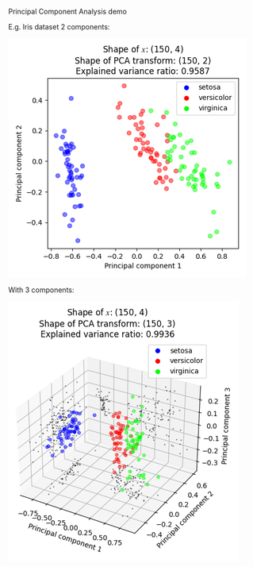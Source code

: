 Principal Component Analysis demo

E.g. Iris dataset 2 components:

![](iris_pca_2.png)

With 3 components:

![](iris_pca_3.png)
